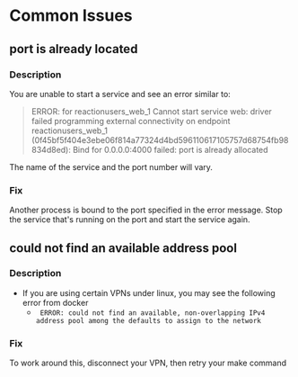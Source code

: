 # Common Issues

## port is already located

### Description

You are unable to start a service and see an error similar to:


> ERROR: for reactionusers_web_1  Cannot start service web: driver failed programming external connectivity on endpoint reactionusers_web_1
(0f45bf5f404e3ebe06f814a77324d4bd596110617105757d68754fb98834d8ed): Bind for
0.0.0.0:4000 failed: port is already allocated

The name of the service and the port number will vary.


### Fix

Another process is bound to the port specified in the error message. Stop the
service that's running on the port and start the service again.

## could not find an available address pool

### Description

* If you are using certain VPNs under linux, you may see the following error from docker
  * ` ERROR: could not find an available, non-overlapping IPv4 address pool among the defaults to assign to the network`

### Fix

To work around this, disconnect your VPN, then retry your make command
